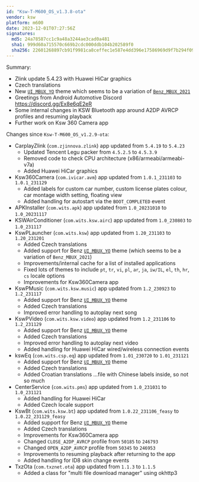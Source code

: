 ```yaml
---
id: "Ksw-T-M600_OS_v1.3.8-ota"
vendor: ksw
platform: m600
date: 2023-12-01T07:27:56Z
signatures:
  md5: 24a78587cc1c9a48a3244ae3cad0a481
  sha1: 999d60a715570c669b2cdc000ddb104b202589f0
  sha256: 22601268897cb91f9981ca8ceffec1e587e4dd396e17586969d9f7b294f09f83
---
```

Summary:
- Zlink update 5.4.23 with Huawei HiCar graphics
- Czech translations
- New [`UI_MBUX_YO`](../../../themes/ksw/ui_mbux_yo) theme which seems to be a variation of [`Benz_MBUX_2021`](../../../themes/ksw/benz_mbux_2021)
- Greetings from Android Automotive Discord https://discord.gg/Ex8e6qE2eR
- Some internal changes in KSW Bluetooth app around A2DP AVRCP profiles and resuming playback
- Further work on Ksw 360 Camera app

Changes since `Ksw-T-M600_OS_v1.2.9-ota`:
- CarplayZlink (`com.zjinnova.zlink`) app updated from `5.4.19` to `5.4.23`
  - Updated Tencent Legu packer from `4.5.2.5` to `4.5.3.9`
  - Removed code to check CPU architecture (x86/armeabi/armeabi-v7a)
  - Added Huawei HiCar graphics
- Ksw360Camera (`com.ivicar.avm`) app updated from `1.0.1_231103` to `1.0.1_231129`
  - Added labels for custom car number, custom license plates colour, car montage width setting, floating view
  - Added handling for autostart via the `BOOT_COMPLETED` event
- APKInstaller (`com.wits.apk`) app updated from `1.0_20231010` to `1.0_20231117`
- KSWAirConditioner (`com.wits.ksw.airc`) app updated from `1.0_230803` to `1.0_231117`
- KswPLauncher (`com.wits.ksw`) app updated from `1.20_231103` to `1.20_231201`
  - Added Czech translations
  - Added support for Benz [`UI_MBUX_YO`](../../../themes/ksw/ui_mbux_yo) theme (which seems to be a variation of `Benz_MBUX_2021`)
  - Improvements/internal cache for a list of installed applications
  - Fixed lots of themes to include `pt`, `tr`, `vi`, `pl`, `ar`, `ja`, `iw/IL`, `el`, `th`, `hr`, `cs` locale options
  - Improvements for Ksw360Camera app
- KswPMusic (`com.wits.ksw.music`) app updated from `1.2_230923` to `1.2_231117`
  - Added support for Benz [`UI_MBUX_YO`](../../../themes/ksw/ui_mbux_yo) theme
  - Added Czech translations
  - Improved error handling to autoplay next song
- KswPVideo (`com.wits.ksw.video`) app updated from `1.2_231106` to `1.2_231129`
  - Added support for Benz [`UI_MBUX_YO`](../../../themes/ksw/ui_mbux_yo) theme
  - Added Czech translations
  - Improved error handling to autoplay next video
  - Added handling for Huawei HiCar wired/wireless connection events
- kswEq (`com.wits.csp.eq`) app updated from `1.01_230720` to `1.01_231121`
  - Added support for Benz [`UI_MBUX_YO`](../../../themes/ksw/ui_mbux_yo) theme
  - Added Czech translations
  - Added Croatian translations …file with Chinese labels inside, so not so much
- CenterService (`com.wits.pms`) app updated from `1.0_231031` to `1.0_231121`
  - Added handling for Huawei HiCar
  - Added Czech locale support
- KswBt (`com.wits.ksw.bt`) app updated from `1.0.22_231106_feasy` to `1.0.22_231129_feasy`
  - Added support for Benz [`UI_MBUX_YO`](../../../themes/ksw/ui_mbux_yo) theme
  - Added Czech translations
  - Improvements for Ksw360Camera app
  - Changed `CLOSE_A2DP_AVRCP` profile from `50185` to `246793`
  - Changed `OPEN_A2DP_AVRCP` profile from `50345` to `246953`
  - Improvements to resuming playback after returning to the app
  - Added handling for ID8 skin change events
- TxzOta (`com.txznet.ota`) app updated from `1.1.3` to `1.1.5`
  - Added a class for "multi file download manager" using okhttp3

